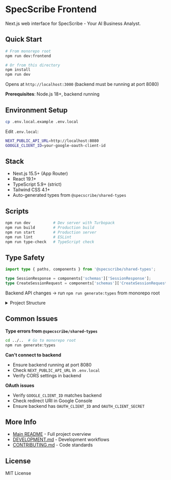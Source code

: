 # SpecScribe Frontend

Next.js web interface for SpecScribe - Your AI Business Analyst.

## Quick Start

```bash
# From monorepo root
npm run dev:frontend

# Or from this directory
npm install
npm run dev
```

Opens at `http://localhost:3000` (backend must be running at port 8080)

**Prerequisites**: Node.js 18+, backend running

## Environment Setup

```bash
cp .env.local.example .env.local
```

Edit `.env.local`:
```bash
NEXT_PUBLIC_API_URL=http://localhost:8080
GOOGLE_CLIENT_ID=your-google-oauth-client-id
```

## Stack

- Next.js 15.5+ (App Router)
- React 19.1+
- TypeScript 5.9+ (strict)
- Tailwind CSS 4.1+
- Auto-generated types from `@specscribe/shared-types`

## Scripts

```bash
npm run dev          # Dev server with Turbopack
npm run build        # Production build
npm run start        # Production server
npm run lint         # ESLint
npm run type-check   # TypeScript check
```

## Type Safety

```typescript
import type { paths, components } from '@specscribe/shared-types';

type SessionResponse = components['schemas']['SessionResponse'];
type CreateSessionRequest = components['schemas']['CreateSessionRequest'];
```

Backend API changes → run `npm run generate:types` from monorepo root

<details>
<summary>Project Structure</summary>

```
apps/frontend/src/
├── app/                    # Next.js pages
│   ├── auth/              # OAuth handling
│   ├── interview/         # Interview flow
│   └── login/             # Login page
├── components/
│   ├── auth/              # Auth components
│   ├── interview/         # Interview UI
│   ├── layout/            # Nav, Footer
│   └── ui/                # Reusable components
├── lib/                   # API clients, utils
├── hooks/                 # Custom React hooks
└── types/                 # TypeScript types
```

</details>

## Common Issues

**Type errors from `@specscribe/shared-types`**
```bash
cd ../..  # Go to monorepo root
npm run generate:types
```

**Can't connect to backend**
- Ensure backend running at port 8080
- Check `NEXT_PUBLIC_API_URL` in `.env.local`
- Verify CORS settings in backend

**OAuth issues**
- Verify `GOOGLE_CLIENT_ID` matches backend
- Check redirect URI in Google Console
- Ensure backend has `OAUTH_CLIENT_ID` and `OAUTH_CLIENT_SECRET`

## More Info

- [Main README](../../README.md) - Full project overview
- [DEVELOPMENT.md](../../DEVELOPMENT.md) - Development workflows
- [CONTRIBUTING.md](../../CONTRIBUTING.md) - Code standards

## License

MIT License
